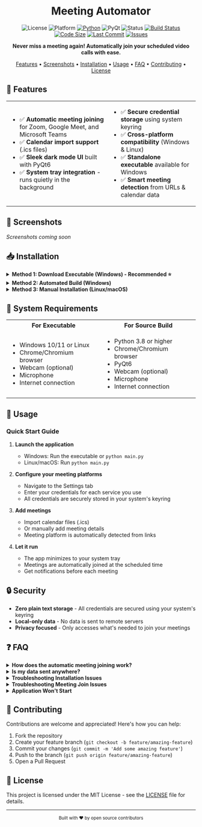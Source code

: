 <!-- # <img src="https://img.shields.io/badge/Meeting-Automator-1abc9c?style=for-the-badge&logo=zoom&logoColor=white" alt="Meeting Automator" height="40"> -->

<div align="center">

# Meeting Automator

![License](https://img.shields.io/badge/license-MIT-green)
![Platform](https://img.shields.io/badge/platform-Windows%20%7C%20Linux-lightgrey)
[![Python](https://img.shields.io/badge/python-3.8%2B-blue)](https://www.python.org/downloads/)
![PyQt](https://img.shields.io/badge/UI-PyQt6-41CD52)
![Status](https://img.shields.io/badge/status-active-brightgreen)
[![Build Status](https://img.shields.io/badge/build-passing-brightgreen.svg)]()
[![Code Size](https://img.shields.io/github/languages/code-size/aka-0x4C3DD/meetingAutomation.svg)]()
[![Last Commit](https://img.shields.io/github/last-commit/aka-0x4C3DD/meetingAutomation.svg)]()
[![Issues](https://img.shields.io/github/issues/aka-0x4C3DD/meetingAutomation.svg)]()

**Never miss a meeting again! Automatically join your scheduled video calls with ease.**

[Features](#-features) • 
[Screenshots](#-screenshots) • 
[Installation](#-installation) • 
[Usage](#-usage) • 
[FAQ](#-faq) • 
[Contributing](#-contributing) • 
[License](#-license)

</div>

## 🚀 Features

<table>
  <tr>
    <td>
      <ul>
        <li>✅ <b>Automatic meeting joining</b> for Zoom, Google Meet, and Microsoft Teams</li>
        <li>✅ <b>Calendar import support</b> (.ics files)</li>
        <li>✅ <b>Sleek dark mode UI</b> built with PyQt6</li>
        <li>✅ <b>System tray integration</b> - runs quietly in the background</li>
      </ul>
    </td>
    <td>
      <ul>
        <li>✅ <b>Secure credential storage</b> using system keyring</li>
        <li>✅ <b>Cross-platform compatibility</b> (Windows & Linux)</li>
        <li>✅ <b>Standalone executable</b> available for Windows</li>
        <li>✅ <b>Smart meeting detection</b> from URLs & calendar data</li>
      </ul>
    </td>
  </tr>
</table>

## 📸 Screenshots

*Screenshots coming soon*

## 📥 Installation

<details>
<summary><b>Method 1: Download Executable (Windows) - Recommended ⭐</b></summary>

1. Download the latest release from the [Releases](https://github.com/yourusername/meeting-automator/releases) page
2. Extract the zip file
3. Run `MeetingAutomator.exe`
</details>

<details>
<summary><b>Method 2: Automated Build (Windows)</b></summary>

```bash
# 1. Clone the repository
git clone https://github.com/yourusername/meeting-automator.git
cd meeting-automator

# 2. Run the installation script
install.bat
```

The script handles:
- Python dependency verification
- Required package installation
- Executable building
- Cleanup of temporary files

The final executable will be placed in the `dist` folder.
</details>

<details>
<summary><b>Method 3: Manual Installation (Linux/macOS)</b></summary>

```bash
# 1. Clone the repository
git clone https://github.com/yourusername/meeting-automator.git
cd meeting-automator

# 2. Create and activate virtual environment
python -m venv venv
source venv/bin/activate  # On Linux/macOS

# 3. Install dependencies
pip install -r requirements.txt

# 4. Run the application
python main.py
```
</details>

## 🔧 System Requirements

<table>
  <tr>
    <th>For Executable</th>
    <th>For Source Build</th>
  </tr>
  <tr>
    <td>
      <ul>
        <li>Windows 10/11 or Linux</li>
        <li>Chrome/Chromium browser</li>
        <li>Webcam (optional)</li>
        <li>Microphone</li>
        <li>Internet connection</li>
      </ul>
    </td>
    <td>
      <ul>
        <li>Python 3.8 or higher</li>
        <li>Chrome/Chromium browser</li>
        <li>PyQt6</li>
        <li>Webcam (optional)</li>
        <li>Microphone</li>
        <li>Internet connection</li>
      </ul>
    </td>
  </tr>
</table>

## 📝 Usage

### Quick Start Guide

1. **Launch the application**
   - Windows: Run the executable or `python main.py`
   - Linux/macOS: Run `python main.py`

2. **Configure your meeting platforms**
   - Navigate to the Settings tab
   - Enter your credentials for each service you use
   - All credentials are securely stored in your system's keyring

3. **Add meetings**
   - Import calendar files (.ics)
   - Or manually add meeting details
   - Meeting platform is automatically detected from links

4. **Let it run**
   - The app minimizes to your system tray
   - Meetings are automatically joined at the scheduled time
   - Get notifications before each meeting

## 🔒 Security

- **Zero plain text storage** - All credentials are secured using your system's keyring
- **Local-only data** - No data is sent to remote servers
- **Privacy focused** - Only accesses what's needed to join your meetings

## ❓ FAQ

<details>
<summary><b>How does the automatic meeting joining work?</b></summary>
The application uses browser automation to open meeting links and join the meeting rooms at the scheduled time, handling authentication and join steps automatically.
</details>

<details>
<summary><b>Is my data sent anywhere?</b></summary>
No. All your meeting data and credentials are stored locally on your machine. Credentials are encrypted using your system's keyring service.
</details>

<details>
<summary><b>Troubleshooting Installation Issues</b></summary>

- Ensure Python 3.8+ is installed and in your PATH
- Verify your internet connection
- Try running the installer as administrator
- Check console output for specific error messages
</details>

<details>
<summary><b>Troubleshooting Meeting Join Issues</b></summary>

- Verify your internet connection
- Check that your credentials are correct
- Ensure Chrome/Chromium is installed and updated
- Verify the meeting link/ID format is valid
</details>

<details>
<summary><b>Application Won't Start</b></summary>

- Verify Chrome/Chromium is installed
- Check for antivirus software blocking the application
- Try running as administrator
- Check log files in the application directory
</details>

## 🤝 Contributing

Contributions are welcome and appreciated! Here's how you can help:

1. Fork the repository
2. Create your feature branch (`git checkout -b feature/amazing-feature`)
3. Commit your changes (`git commit -m 'Add some amazing feature'`)
4. Push to the branch (`git push origin feature/amazing-feature`)
5. Open a Pull Request

## 📄 License

This project is licensed under the MIT License - see the [LICENSE](LICENSE) file for details.

---

<div align="center">
  <sub>Built with ❤️ by open source contributors</sub>
</div> 